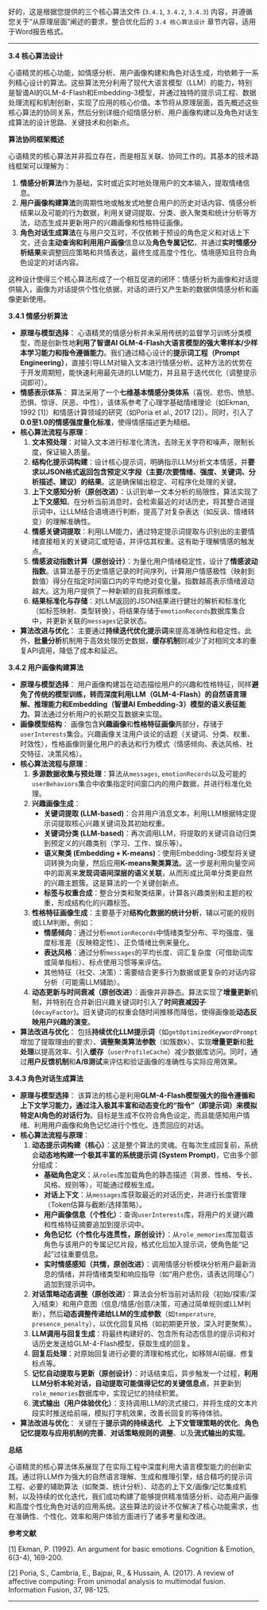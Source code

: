 
好的，这是根据您提供的三个核心算法文件 (`3.4.1`, `3.4.2`, `3.4.3`) 内容，并遵循您关于“从原理层面”阐述的要求，整合优化后的 `3.4 核心算法设计` 章节内容，适用于Word报告格式。

---

**3.4 核心算法设计**

心语精灵的核心功能，如情感分析、用户画像构建和角色对话生成，均依赖于一系列精心设计的算法。这些算法充分利用了现代大语言模型（LLM）的能力，特别是智谱AI的GLM-4-Flash和Embedding-3模型，并通过独特的提示词工程、数据处理流程和机制创新，实现了应用的核心价值。本节将从原理层面，首先概述这些核心算法的协同关系，然后分别详细介绍情感分析、用户画像构建以及角色对话生成算法的设计思路、关键技术和创新点。

**算法协同框架概述**

心语精灵的核心算法并非孤立存在，而是相互关联、协同工作的。其基本的技术路线框架可以理解为：

1.  **情感分析算法**作为基础，实时或近实时地处理用户的文本输入，提取情绪信息。
2.  **用户画像构建算法**则周期性地或触发式地整合用户的历史对话内容、情感分析结果以及可能的行为数据，利用关键词提取、分类、嵌入聚类和统计分析等方法，动态生成并更新用户的兴趣画像和性格特征画像。
3.  **角色对话生成算法**在与用户交互时，不仅依赖于预设的角色定义和对话上下文，还会**主动查询和利用用户画像**信息以及**角色专属记忆**，并通过**实时情感分析结果**来调整回应策略和共情表达，最终生成高度个性化、情境感知且符合角色设定的对话内容。

这种设计使得三个核心算法形成了一个相互促进的闭环：情感分析为画像和对话提供输入，画像为对话提供个性化依据，对话的进行又产生新的数据供情感分析和画像更新使用。

**3.4.1 情感分析算法**

*   **原理与模型选择**：
    心语精灵的情感分析并未采用传统的监督学习训练分类模型，而是创新性地**利用了智谱AI GLM-4-Flash大语言模型的强大零样本/少样本学习能力和指令遵循能力**。我们通过精心设计的**提示词工程（Prompt Engineering）**，直接引导LLM对输入文本进行情感分析。这种方法的优势在于开发周期短，能快速利用最先进的LLM能力，并且易于迭代优化（调整提示词即可）。
*   **情感表示体系**：
    算法采用了一个**七维基本情感分类体系**（喜悦、悲伤、愤怒、恐惧、惊讶、厌恶、中性），该体系参考了心理学基础情绪理论（如Ekman, 1992 [1]）和情感计算领域的研究（如Poria et al., 2017 [2]）。同时，引入了**0.0至1.0的情感强度量化标准**，使得情感描述更为精细。
*   **核心算法流程与原理**：
    1.  **文本预处理**：对输入文本进行标准化清洗，去除无关字符和噪声，限制长度，保证输入质量。
    2.  **结构化提示词构建**：设计核心提示词，明确指示LLM分析文本情感，并**要求以JSON格式返回包含预定义字段（主要/次要情绪、强度、关键词、分析描述、建议）的结果**。这是确保输出稳定、可程序化处理的关键。
    3.  **上下文感知分析（原创改进）**：认识到单一文本分析的局限性，算法实现了**上下文感知**。在分析当前消息时，会检索最近的对话历史，将其整合进提示词中，让LLM结合语境进行判断，提高了对复杂表达（如反讽、情绪转变）的理解准确性。
    4.  **情感关键词提取**：利用LLM能力，通过特定提示词提取与识别出的主要情绪直接相关的关键词汇或短语，并评估其权重。这有助于理解情感的触发点。
    5.  **情感波动指数计算（原创设计）**：为量化用户情绪稳定性，设计了**情感波动指数**。该算法基于历史情感记录的时间序列，计算用户情感极性（映射到数值）得分在指定时间窗口内的平均绝对变化量。指数越高表示情绪波动越大。这为用户提供了一种新颖的自我洞察维度。
    6.  **结果标准化与存储**：对LLM返回的JSON结果进行健壮的解析和标准化（如标签映射、类型转换），将结果存储于`emotionRecords`数据库集合中，并更新关联的`messages`记录状态。
*   **算法改进与优化**：
    主要通过**持续迭代优化提示词**来提高准确性和稳定性。此外，**批量分析**机制用于高效处理历史数据，**缓存机制**则减少了对相同文本的重复API调用，降低了成本和延迟。

**3.4.2 用户画像构建算法**

*   **原理与模型选择**：
    用户画像构建旨在动态描绘用户的兴趣和性格特征，同样**避免了传统的模型训练，转而深度利用LLM（GLM-4-Flash）的自然语言理解、推理能力和Embedding（智谱AI Embedding-3）模型的语义表征能力**。算法通过分析用户的长期交互数据来实现。
*   **画像模型结构**：
    画像包含**兴趣画像**和**性格特征画像**两部分，存储于`userInterests`集合。兴趣画像关注用户谈论的话题（关键词、分类、权重、时效性），性格画像则量化用户的表达和行为模式（情感倾向、表达风格、社交特征、决策风格）。
*   **核心算法流程与原理**：
    1.  **多源数据收集与预处理**：算法从`messages`, `emotionRecords`以及可能的`userBehaviors`集合中收集指定时间窗口内的用户数据，并进行标准化处理。
    2.  **兴趣画像生成**：
        *   **关键词提取 (LLM-based)**：合并用户消息文本，利用LLM根据特定提示词提取核心兴趣关键词及其初始权重。
        *   **关键词分类 (LLM-based)**：再次调用LLM，将提取的关键词自动归类到预定义的兴趣类别（学习、工作、娱乐等）。
        *   **语义聚类 (Embedding + K-means)**：使用Embedding-3模型将关键词转换为向量，然后应用**K-means聚类算法**。这一步是利用向量空间中的距离来**发现词语间深层的语义关联**，从而形成比简单分类更自然的兴趣主题簇。这是算法的一个关键创新点。
        *   **标签与权重合成**：整合分类和聚类结果，计算各兴趣类别和主题的权重，形成结构化的兴趣标签。
    3.  **性格特征画像生成**：主要基于对**结构化数据的统计分析**，辅以可能的规则或LLM判断。例如：
        *   **情感倾向**：通过分析`emotionRecords`中情绪类型分布、平均强度、强度标准差（反映稳定性）、正负情绪比例来量化。
        *   **表达风格**：通过分析`messages`的平均长度、词汇复杂度（可借助词库或简单指标）、标点使用习惯等来评估。
        *   其他特征（社交、决策）：需要结合更多行为数据或更复杂的对话内容分析（可能需LLM辅助）。
    4.  **动态更新与时间衰减（原创改进）**：画像并非静态。算法实现了**增量更新**机制，并特别在合并新旧兴趣关键词时引入了**时间衰减因子** (`decayFactor`)。旧关键词的权重会随时间推移而降低，使得画像能**动态反映用户兴趣的演变**。
*   **算法改进与优化**：
    包括**持续优化LLM提示词**（如`getOptimizedKeywordPrompt`增加了提取理由的要求）、**调整聚类算法参数**（如簇数k）、实现**增量更新**和**批处理**以提高效率、引入**缓存**（`userProfileCache`）减少数据库访问。同时，通过**用户反馈机制**和**A/B测试**来评估和验证画像的准确性与实际应用效果。

**3.4.3 角色对话生成算法**

*   **原理与模型选择**：
    该算法的核心是利用**GLM-4-Flash模型强大的指令遵循和上下文学习能力，通过注入极其丰富和动态变化的“指令”（即提示词）来模拟特定AI角色的对话行为**。目标是生成不仅符合角色设定，而且能感知用户情绪、利用用户画像和角色记忆进行个性化、连贯回应的对话。
*   **核心算法流程与原理**：
    1.  **动态提示词构建（核心）**：这是整个算法的灵魂。在每次生成回复前，系统会**动态地构建一个极其丰富的系统提示词 (System Prompt)**，它由多个部分组成：
        *   **基础角色定义**：从`roles`库加载角色的静态描述（背景、性格、专长、风格、规则等），可能通过模板生成。
        *   **对话上下文**：从`messages`库获取最近的对话历史，并进行长度管理（Token估算与截断/选择策略）。
        *   **用户画像信息（个性化）**：查询`userInterests`库，将用户的关键兴趣和性格特征摘要追加到提示词中。
        *   **角色记忆（个性化与连贯性，原创设计）**：从`role_memories`库加载该角色与该用户的专属记忆片段，格式化后加入提示词，使角色能“记起”过往重要信息。
        *   **实时情感感知（共情，原创改进）**：调用情感分析模块分析用户最新消息的情绪，并将情绪类型和响应指导（如“用户悲伤，请表达同理心”）追加到提示词中。
    2.  **对话策略动态调整（原创改进）**：算法会分析当前对话阶段（初始/探索/深入/结束）和用户意图（信息/情感/创意/决策，可通过简单规则或LLM判断），然后**动态调整传递给LLM的生成参数**（如`temperature`, `presence_penalty`），以优化回复风格（如初期更开放，深入时更聚焦）。
    3.  **LLM调用与回复生成**：将最终构建好的、包含所有动态信息的提示词和对话历史发送给GLM-4-Flash模型，获取生成的回复。
    4.  **回复后处理**：对原始回复进行必要的清理和格式化，如移除AI前缀、修复标点等。
    5.  **记忆自动提取与更新（原创设计）**：对话结束后，异步触发一个过程，**利用LLM分析本轮对话，自动提取可能值得记忆的关键信息点**，并更新到`role_memories`数据库中，实现记忆的持续积累。
    6.  **流式输出（用户体验优化）**：支持调用LLM的流式接口，并将生成的文本片段实时推送给前端，模拟打字机效果，改善长回复的等待体验。
*   **算法改进与优化**：
    关键在于**提示词的持续迭代**、**上下文管理策略的优化**、**角色记忆提取与应用机制的完善**、**对话策略规则的调整**、以及**流式输出的实现**。

**总结**

心语精灵的核心算法体系展现了在实际工程中深度利用大语言模型能力的创新实践。通过将LLM作为强大的自然语言理解、生成和推理引擎，结合精巧的提示词工程、必要的辅助算法（如聚类、统计分析）、动态的上下文/画像/记忆集成机制，以及持续的优化迭代，我们成功构建了能够提供精准情感分析、动态用户画像和高度个性化角色对话的应用系统。这些算法的设计不仅解决了核心功能需求，也在准确性、个性化、效率和用户体验方面进行了诸多考量和改进。

**参考文献**

[1] Ekman, P. (1992). An argument for basic emotions. Cognition & Emotion, 6(3-4), 169-200.

[2] Poria, S., Cambria, E., Bajpai, R., & Hussain, A. (2017). A review of affective computing: From unimodal analysis to multimodal fusion. Information Fusion, 37, 98-125.

---
